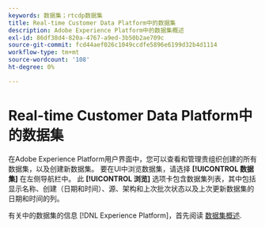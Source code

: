```yaml
---
keywords: 数据集；rtcdp数据集
title: Real-time Customer Data Platform中的数据集
description: Adobe Experience Platform中的数据集概述
exl-id: 86df38d4-820a-4767-a9ed-3b50b2ae709c
source-git-commit: fcd44aef026c1049ccdfe5896e6199d32b4d1114
workflow-type: tm+mt
source-wordcount: '108'
ht-degree: 0%

---
```


# Real-time Customer Data Platform中的数据集

在Adobe Experience Platform用户界面中，您可以查看和管理贵组织创建的所有数据集，以及创建新数据集。 要在UI中浏览数据集，请选择 **[!UICONTROL 数据集]** 在左侧导航栏中。 此 **[!UICONTROL 浏览]** 选项卡包含数据集列表，其中包括显示名称、创建（日期和时间）、源、架构和上次批次状态以及上次更新数据集的日期和时间的列。

有关中的数据集的信息 [!DNL Experience Platform]，首先阅读 [数据集概述](../../catalog/datasets/overview.md).
